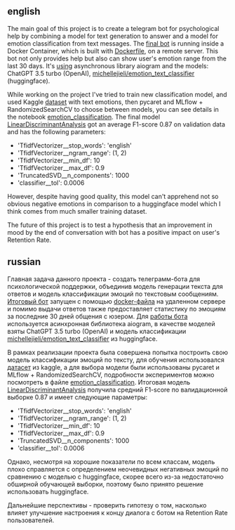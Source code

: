 ## english

The main goal of this project is to create a telegram bot for psychological help by combining a model for text generation to answer and a model for emotion classification from text messages. The [final bot](http://t.me/ChatWithCareBot) is running inside a Docker Container, which is built with [Dockerfile](https://github.com/AnnettVsemPrivet/projects/blob/main/emotion_classification/Dockerfile), on a remote server. This bot not only provides help but also can show user's emotion range from the last 30 days. It's [using](https://github.com/AnnettVsemPrivet/projects/blob/main/emotion_classification/py_modules/async_tg_bot.py) asynchronous library aiogram and the models: ChatGPT 3.5 turbo (OpenAI), [michellejieli/emotion_text_classifier](https://huggingface.co/michellejieli/emotion_text_classifier) (huggingface). 

While working on the project I've tried to train new classification model, and used Kaggle [dataset](https://www.kaggle.com/datasets/parulpandey/emotion-dataset) with text emotions, then pycaret and MLflow + RandomizedSearchCV to choose between models, you can see details in the notebook [emotion_classification](https://github.com/AnnettVsemPrivet/projects/blob/main/emotion_classification/emotion_classification.ipynb). The final model [LinearDiscriminantAnalysis](https://github.com/AnnettVsemPrivet/projects/blob/main/emotion_classification/models/LDA_clf.joblib) got an average F1-score 0.87 on validation data and has the following parameters:
 - 'TfidfVectorizer__stop_words': 'english'
 - 'TfidfVectorizer__ngram_range': (1, 2)
 - 'TfidfVectorizer__min_df': 10
 - 'TfidfVectorizer__max_df': 0.9
 - 'TruncatedSVD__n_components': 1000
 - 'classifier__tol': 0.0006

However, despite having good quality, this model can't apprehend not so obvious negative emotions in comparison to a huggingface model which I think comes from much smaller training dataset.

The future of this project is to test a hypothesis that an improvement in mood by the end of conversation with bot has a positive impact on user's Retention Rate.

## russian

Главная задача данного проекта - создать телеграмм-бота для психологической поддержки, объединив модель генерации текста для ответов и модель классификации эмоций по текстовым сообщениям. [Итоговый бот](http://t.me/ChatWithCareBot) запущен с помощью [docker-файла](https://github.com/AnnettVsemPrivet/projects/blob/main/emotion_classification/Dockerfile) на удаленном сервере и помимо выдачи ответов также предоставляет статистику по эмоциям за последние 30 дней общения с юзером. Для [работы бота](https://github.com/AnnettVsemPrivet/projects/blob/main/emotion_classification/py_modules/async_tg_bot.py) используется асинхронная библиотека aiogram, в качестве моделей взяты ChatGPT 3.5 turbo (OpenAI) и модель классификации [michellejieli/emotion_text_classifier](https://huggingface.co/michellejieli/emotion_text_classifier) из huggingface. 

В рамках реализации проекта была совершена попытка построить свою модель классификации эмоций по тексту, для обучения использовался [датасет](https://www.kaggle.com/datasets/parulpandey/emotion-dataset) из kaggle, а для выбора модели были использованы pycaret и MLflow + RandomizedSearchCV, подробности экспериментов можно посмотреть в файле [emotion_classification](https://github.com/AnnettVsemPrivet/projects/blob/main/emotion_classification/emotion_classification.ipynb). Итоговая модель [LinearDiscriminantAnalysis](https://github.com/AnnettVsemPrivet/projects/blob/main/emotion_classification/models/LDA_clf.joblib) получила средний F1-score по валидационной выборке 0.87 и имеет следующие параметры:
 - 'TfidfVectorizer__stop_words': 'english'
 - 'TfidfVectorizer__ngram_range': (1, 2)
 - 'TfidfVectorizer__min_df': 10
 - 'TfidfVectorizer__max_df': 0.9
 - 'TruncatedSVD__n_components': 1000
 - 'classifier__tol': 0.0006

Однако, несмотря на хорошие показатели по всем классам, модель плохо справляется с определением неочевидных негативных эмоций по сравнению с моделью с huggingface, скорее всего из-за недостаточно обширной обучающей выборки, поэтому было принято решение использовать huggingface. 

Дальнейшие перспективы - проверить гипотезу о том, насколько влияет улучшение настроения к концу диалога с ботом на Retention Rate пользователей.


